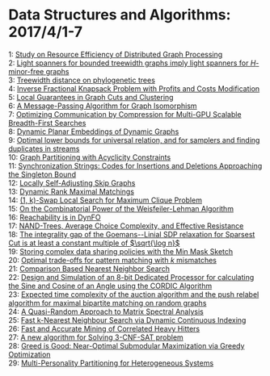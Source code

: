 # Data Structures and Algorithms: 2017/4/1-7  
1: [Study on Resource Efficiency of Distributed Graph Processing](https://doi.org/10.48550/arXiv.1703.10628)  
2: [Light spanners for bounded treewidth graphs imply light spanners for  $H$-minor-free graphs](https://doi.org/10.48550/arXiv.1703.10633)  
3: [Treewidth distance on phylogenetic trees](https://doi.org/10.48550/arXiv.1703.10840)  
4: [Inverse Fractional Knapsack Problem with Profits and Costs Modification](https://doi.org/10.48550/arXiv.1704.00145)  
5: [Local Guarantees in Graph Cuts and Clustering](https://doi.org/10.48550/arXiv.1704.00355)  
6: [A Message-Passing Algorithm for Graph Isomorphism](https://doi.org/10.48550/arXiv.1704.00395)  
7: [Optimizing Communication by Compression for Multi-GPU Scalable  Breadth-First Searches](https://doi.org/10.48550/arXiv.1704.00513)  
8: [Dynamic Planar Embeddings of Dynamic Graphs](https://doi.org/10.48550/arXiv.1704.00565)  
9: [Optimal lower bounds for universal relation, and for samplers and  finding duplicates in streams](https://doi.org/10.48550/arXiv.1704.00633)  
10: [Graph Partitioning with Acyclicity Constraints](https://doi.org/10.48550/arXiv.1704.00705)  
11: [Synchronization Strings: Codes for Insertions and Deletions Approaching  the Singleton Bound](https://doi.org/10.48550/arXiv.1704.00807)  
12: [Locally Self-Adjusting Skip Graphs](https://doi.org/10.48550/arXiv.1704.00830)  
13: [Dynamic Rank Maximal Matchings](https://doi.org/10.48550/arXiv.1704.00899)  
14: [(1, k)-Swap Local Search for Maximum Clique Problem](https://doi.org/10.48550/arXiv.1704.00908)  
15: [On the Combinatorial Power of the Weisfeiler-Lehman Algorithm](https://doi.org/10.48550/arXiv.1704.01023)  
16: [Reachability is in DynFO](https://doi.org/10.48550/arXiv.1502.07467)  
17: [NAND-Trees, Average Choice Complexity, and Effective Resistance](https://doi.org/10.48550/arXiv.1511.02235)  
18: [The integrality gap of the Goemans--Linial SDP relaxation for Sparsest  Cut is at least a constant multiple of $\sqrt{\log n}$](https://doi.org/10.48550/arXiv.1704.01200)  
19: [Storing complex data sharing policies with the Min Mask Sketch](https://doi.org/10.48550/arXiv.1704.01218)  
20: [Optimal trade-offs for pattern matching with $k$ mismatches](https://doi.org/10.48550/arXiv.1704.01311)  
21: [Comparison Based Nearest Neighbor Search](https://doi.org/10.48550/arXiv.1704.01460)  
22: [Design and Simulation of an 8-bit Dedicated Processor for calculating  the Sine and Cosine of an Angle using the CORDIC Algorithm](https://doi.org/10.48550/arXiv.1111.1086)  
23: [Expected time complexity of the auction algorithm and the push relabel  algorithm for maximal bipartite matching on random graphs](https://doi.org/10.48550/arXiv.1401.0119)  
24: [A Quasi-Random Approach to Matrix Spectral Analysis](https://doi.org/10.48550/arXiv.1505.08126)  
25: [Fast k-Nearest Neighbour Search via Dynamic Continuous Indexing](https://doi.org/10.48550/arXiv.1512.00442)  
26: [Fast and Accurate Mining of Correlated Heavy Hitters](https://doi.org/10.48550/arXiv.1611.04942)  
27: [A new algorithm for Solving 3-CNF-SAT problem](https://doi.org/10.48550/arXiv.1704.01396)  
28: [Greed is Good: Near-Optimal Submodular Maximization via Greedy  Optimization](https://doi.org/10.48550/arXiv.1704.01652)  
29: [Multi-Personality Partitioning for Heterogeneous Systems](https://doi.org/10.48550/arXiv.1704.01676)  